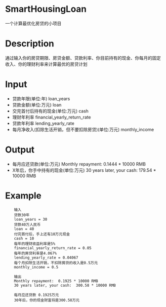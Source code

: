 # SmartHousingLoan
一个计算最优化房贷的小项目

# Description
通过输入你的房贷期限、房贷金额、贷款利率、你目前持有的现金、你每月的固定收入、你的理财利率来计算最优的房贷计划

# Input
* 贷款年限(单位:年)
loan_years
* 贷款金额(单位:万元)
loan
* 交完首付后持有的现金(单位:万元)
cash
* 理财年利率
financial_yearly_return_rate
* 贷款年利率
lending_yearly_rate
* 每月净收入(扣除生活开销，但不要扣除房贷)(单位:万元)
monthly_income

# Output
* 每月应还贷款(单位:万元)
Monthly repayment:	0.1444 * 10000 RMB
* X年后，你手中持有的现金(单位:万元)
30 years later, your cash:	179.54 * 10000 RMB

# Example
        输入
        贷款30年
        loan_years = 30
        贷款40万人民币
        loan = 40
        付完首付后，手上还有10万元现金
        cash = 10
        每年的理财收益利率是5%
        financial_yearly_return_rate = 0.05
        每年的房贷利率是4.067%
        lending_yearly_rate = 0.04067
        每个月扣除生活开销，不扣除房贷的收入是0.5万元
        monthly_income = 0.5

        输出
        Monthly repayment:	0.1925 * 10000 RMB
        30 years later, your cash:	300.58 * 10000 RMB

        每月应还贷款 0.1925万元
        30年后，你的现金财富将是300.58万元